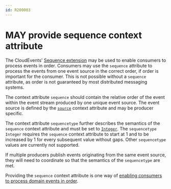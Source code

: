 ```yaml
---
id: R200003
---
```


# MAY provide sequence context attribute

The CloudEvents' [Sequence extension](https://github.com/cloudevents/spec/blob/v1.0.2/cloudevents/extensions/sequence.md) may be used to enable consumers to process events in order. Consumers may use the `sequence` attribute to process the events from one event source in the correct order, if order is important for the consumer. This is not possible without a `sequence` attribute, as order is not guaranteed by most distributed messaging systems.

The context attribute `sequence` should contain the relative order of the event within the event stream produced by one unique event source. The event source is defined by the [`source`](@guidelines/R200010) context attribute and may be producer specific.

The context attribute `sequencetype` further describes the semantics of the `sequence` context attribute and must be set to [`Integer`](https://github.com/cloudevents/spec/blob/v1.0.2/cloudevents/extensions/sequence.md#integer). The `sequencetype` `Integer` requires the `sequence` context attribute to start at 1 and to be increased by 1 for every subsequent value without gaps. Other `sequencetype` values are currently not supported.

If multiple producers publish events originating from the same event source, they will need to coordinate so that the semantics of the `sequencetype` are met.

Providing the `sequence` context attribute is one way of [enabling consumers to process domain events in order](@guidelines/r200007).
